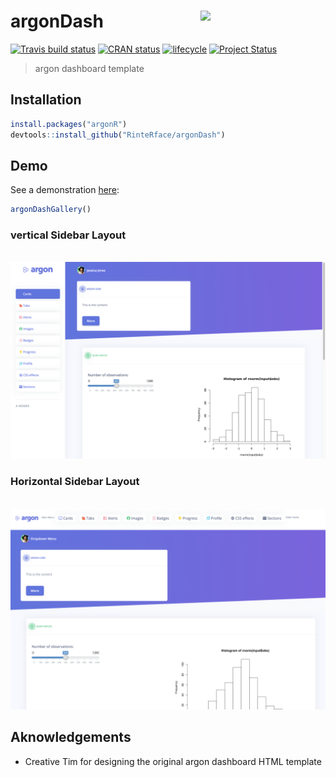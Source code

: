 # argonDash <img src="http://www.rinterface.com/inst/images/argonDash.svg" width=200 align="right" />

[![Travis build status](https://travis-ci.org/RinteRface/argonDash.svg?branch=master)](https://travis-ci.org/RinteRface/argonDash)
[![CRAN status](https://www.r-pkg.org/badges/version/argonDash)](https://cran.r-project.org/package=argonDash)
[![lifecycle](https://img.shields.io/badge/lifecycle-maturing-ff69b4.svg)](https://www.tidyverse.org/lifecycle/#maturing)
[![Project Status](http://www.repostatus.org/badges/latest/wip.svg)](http://www.repostatus.org/#wip)

> argon dashboard template

## Installation

```r
install.packages("argonR")
devtools::install_github("RinteRface/argonDash")
```

## Demo

See a demonstration [here](https://rinterface.com/shiny/argonDash/):

```r
argonDashGallery()
```

### vertical Sidebar Layout
<br>
<a href="https://rinterface.com/shiny/argonDash/" target="_blank"><img src="man/figures/argonDashDemo.png"></a>

### Horizontal Sidebar Layout
<br>
<a href="https://rinterface.com/shiny/argonDash/" target="_blank"><img src="man/figures/argonDashDemo_horizontal.png"></a>

## Aknowledgements

* Creative Tim for designing the original argon dashboard HTML template
